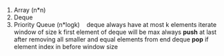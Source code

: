 1) Array  (n*n)
2) Deque
3) Priority Queue (n*logk)
​
​
​
deque always have at most k elements
iterate window of size k
first element of deque will be max always
**push** at last after removing all smaller and equal elements from end deque
**pop** if element index in before window size
​